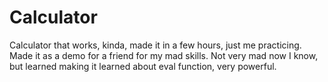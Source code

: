 # Calculator

Calculator that works, kinda, made it in a few hours, just me practicing.  Made it as a demo for a friend for my mad skills.  Not very mad now I know, but learned making it learned about eval function, very powerful.

